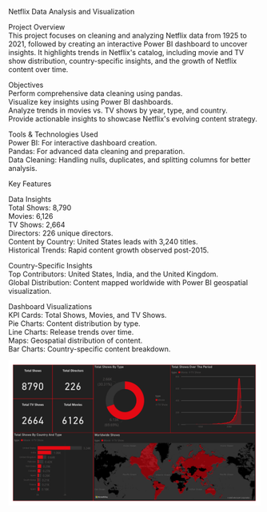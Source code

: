 Netflix Data Analysis and Visualization

Project Overview<br>
This project focuses on cleaning and analyzing Netflix data from 1925 to 2021, followed by creating an interactive Power BI dashboard to uncover insights. It highlights trends in Netflix's catalog, including movie and TV show distribution, country-specific insights, and the growth of Netflix content over time.

Objectives<br>
Perform comprehensive data cleaning using pandas.<br>
Visualize key insights using Power BI dashboards.<br>
Analyze trends in movies vs. TV shows by year, type, and country.<br>
Provide actionable insights to showcase Netflix's evolving content strategy.<br>

Tools & Technologies Used<br>
Power BI: For interactive dashboard creation.<br>
Pandas: For advanced data cleaning and preparation.<br>
Data Cleaning: Handling nulls, duplicates, and splitting columns for better analysis.<br>

Key Features<br>

Data Insights<br>
Total Shows: 8,790<br>
Movies: 6,126<br>
TV Shows: 2,664<br>
Directors: 226 unique directors.<br>
Content by Country: United States leads with 3,240 titles.<br>
Historical Trends: Rapid content growth observed post-2015.<br>

Country-Specific Insights<br>
Top Contributors: United States, India, and the United Kingdom.<br>
Global Distribution: Content mapped worldwide with Power BI geospatial visualization.<br>

Dashboard Visualizations<br>
KPI Cards: Total Shows, Movies, and TV Shows.<br>
Pie Charts: Content distribution by type.<br>
Line Charts: Release trends over time.<br>
Maps: Geospatial distribution of content.<br>
Bar Charts: Country-specific content breakdown.<br>

![alt text](https://github.com/nikhil3500/data_science_projects/blob/c5547bc8094badf8380680e8bc6e411e243551bd/power%20bi/netflix/NetflixContentAnalysisDashboard.jpg)
